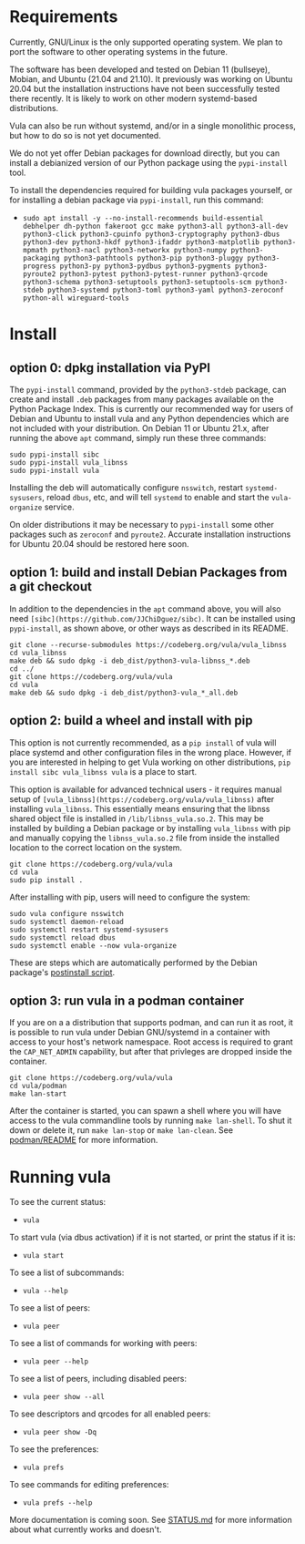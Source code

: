 # Requirements

Currently, GNU/Linux is the only supported operating system. We plan to port
the software to other operating systems in the future.

The software has been developed and tested on Debian 11 (bullseye), Mobian, and
Ubuntu (21.04 and 21.10). It previously was working on Ubuntu 20.04 but the
installation instructions have not been successfully tested there recently. It
is likely to work on other modern systemd-based distributions.

Vula can also be run without systemd, and/or in a single monolithic process,
but how to do so is not yet documented.

We do not yet offer Debian packages for download directly, but you can install
a debianized version of our Python package using the `pypi-install` tool.

To install the dependencies required for building vula packages yourself, or
for installing a debian package via `pypi-install`, run this command:

* `sudo apt install -y --no-install-recommends build-essential debhelper dh-python fakeroot gcc make python3-all python3-all-dev python3-click python3-cpuinfo python3-cryptography python3-dbus python3-dev python3-hkdf python3-ifaddr python3-matplotlib python3-mpmath python3-nacl python3-networkx python3-numpy python3-packaging python3-pathtools python3-pip python3-pluggy python3-progress python3-py python3-pydbus python3-pygments python3-pyroute2 python3-pytest python3-pytest-runner python3-qrcode python3-schema python3-setuptools python3-setuptools-scm python3-stdeb python3-systemd python3-toml python3-yaml python3-zeroconf python-all wireguard-tools`

# Install

## option 0: dpkg installation via PyPI

The `pypi-install` command, provided by the `python3-stdeb` package, can create
and install `.deb` packages from many packages available on the Python Package
Index. This is currently our recommended way for users of Debian and Ubuntu to
install vula and any Python dependencies which are not included with your
distribution. On Debian 11 or Ubuntu 21.x, after running the above `apt`
command, simply run these three commands:

```
sudo pypi-install sibc
sudo pypi-install vula_libnss
sudo pypi-install vula
```

Installing the deb will automatically configure `nsswitch`, restart
`systemd-sysusers`, reload `dbus`, etc, and will tell `systemd` to enable and
start the `vula-organize` service.

On older distributions it may be necessary to `pypi-install` some other
packages such as `zeroconf` and `pyroute2`. Accurate installation instructions
for Ubuntu 20.04 should be restored here soon.

## option 1: build and install Debian Packages from a git checkout

In addition to the dependencies in the `apt` command above, you will also need
`[sibc](https://github.com/JJChiDguez/sibc)`. It can be installed using
`pypi-install`, as shown above, or other ways as described in its README.

```
git clone --recurse-submodules https://codeberg.org/vula/vula_libnss
cd vula_libnss
make deb && sudo dpkg -i deb_dist/python3-vula-libnss_*.deb
cd ../
git clone https://codeberg.org/vula/vula
cd vula
make deb && sudo dpkg -i deb_dist/python3-vula_*_all.deb
```

## option 2: build a wheel and install with pip

This option is not currently recommended, as a `pip install` of vula will place
systemd and other configuration files in the wrong place. However, if you are
interested in helping to get Vula working on other distributions, `pip install
sibc vula_libnss vula` is a place to start.

This option is available for advanced technical users - it requires manual
setup of `[vula_libnss](https://codeberg.org/vula/vula_libnss)` after
installing `vula_libnss`. This essentially means ensuring that the libnss
shared object file is installed in `/lib/libnss_vula.so.2`. This may be
installed by building a Debian package or by installing `vula_libnss` with pip
and manually copying the `libnss_vula.so.2` file from inside the installed
location to the correct location on the system.

```
git clone https://codeberg.org/vula/vula
cd vula
sudo pip install .
```

After installing with pip, users will need to configure the system:

```
sudo vula configure nsswitch
sudo systemctl daemon-reload
sudo systemctl restart systemd-sysusers
sudo systemctl reload dbus
sudo systemctl enable --now vula-organize
```

These are steps which are automatically performed by the Debian package's
[postinstall
script](https://codeberg.org/vula/vula/src/branch/main/misc/python3-vula.postinst).

## option 3: run vula in a podman container

If you are on a a distribution that supports podman, and can run it as root, it
is possible to run vula under Debian GNU/systemd in a container with access to
your host's network namespace. Root access is required to grant the
`CAP_NET_ADMIN` capability, but after that privleges are dropped inside the
container.

```
git clone https://codeberg.org/vula/vula
cd vula/podman
make lan-start
```

After the container is started, you can spawn a shell where you will have
access to the vula commandline tools by running `make lan-shell`. To shut it
down or delete it, run `make lan-stop` or `make lan-clean`. See
[podman/README](https://codeberg.org/vula/vula/src/branch/main/podman/README.md)
for more information.

# Running vula

To see the current status:
* `vula`

To start vula (via dbus activation) if it is not started, or print the status
if it is:
* `vula start`

To see a list of subcommands:
* `vula --help`

To see a list of peers:
* `vula peer`

To see a list of commands for working with peers:
* `vula peer --help`

To see a list of peers, including disabled peers:
* `vula peer show --all`

To see descriptors and qrcodes for all enabled peers:
* `vula peer show -Dq`

To see the preferences:
* `vula prefs`

To see commands for editing preferences:
* `vula prefs --help`

More documentation is coming soon. See
[STATUS.md](https://codeberg.org/vula/vula/src/branch/main/STATUS.md) for more
information about what currently works and doesn't.

